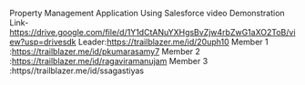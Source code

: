 Property Management Application Using Salesforce
video Demonstration Link-https://drive.google.com/file/d/1Y1dCtANuYXHgsBvZjw4rbZwG1aXO2ToB/view?usp=drivesdk
Leader:https://trailblazer.me/id/20uph10
Member 1 :https://trailblazer.me/id/pkumarasamy7
Member 2 :https://trailblazer.me/id/ragaviramanujam
Member 3 :https//trailblazer.me/id/ssagastiyas
